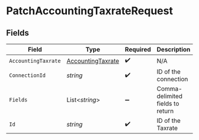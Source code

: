 # PatchAccountingTaxrateRequest


## Fields

| Field                                                             | Type                                                              | Required                                                          | Description                                                       |
| ----------------------------------------------------------------- | ----------------------------------------------------------------- | ----------------------------------------------------------------- | ----------------------------------------------------------------- |
| `AccountingTaxrate`                                               | [AccountingTaxrate](../../Models/Components/AccountingTaxrate.md) | :heavy_check_mark:                                                | N/A                                                               |
| `ConnectionId`                                                    | *string*                                                          | :heavy_check_mark:                                                | ID of the connection                                              |
| `Fields`                                                          | List<*string*>                                                    | :heavy_minus_sign:                                                | Comma-delimited fields to return                                  |
| `Id`                                                              | *string*                                                          | :heavy_check_mark:                                                | ID of the Taxrate                                                 |